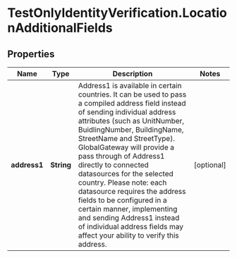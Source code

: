# TestOnlyIdentityVerification.LocationAdditionalFields

## Properties

Name | Type | Description | Notes
------------ | ------------- | ------------- | -------------
**address1** | **String** | Address1 is available in certain countries. It can be used to pass a compiled address field instead of sending individual address attributes (such as UnitNumber, BuidlingNumber, BuildingName, StreetName and StreetType).   GlobalGateway will provide a pass through of Address1 directly to connected datasources for the selected country.   Please note: each datasource requires the address fields to be configured in a certain manner, implementing and sending Address1 instead of individual address fields may affect your ability to verify this address. | [optional] 


